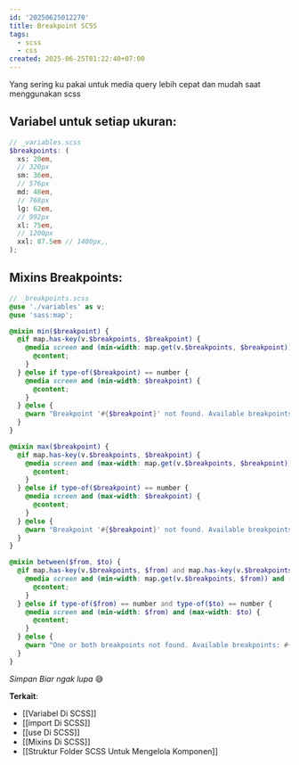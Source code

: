 ```yaml
---
id: '20250625012270'
title: Breakpoint SCSS
tags:
  - scss
  - css
created: 2025-06-25T01:22:40+07:00
---
```


Yang sering ku pakai untuk media query lebih cepat dan mudah saat menggunakan scss

## Variabel untuk setiap ukuran:

```scss
// _variables.scss
$breakpoints: (
  xs: 20em,
  // 320px
  sm: 36em,
  // 576px
  md: 48em,
  // 768px
  lg: 62em,
  // 992px
  xl: 75em,
  // 1200px
  xxl: 87.5em // 1400px,,
);
```

## Mixins Breakpoints:

```scss
// _breakpoints.scss
@use './variables' as v;
@use 'sass:map';

@mixin min($breakpoint) {
  @if map.has-key(v.$breakpoints, $breakpoint) {
    @media screen and (min-width: map.get(v.$breakpoints, $breakpoint)) {
      @content;
    }
  } @else if type-of($breakpoint) == number {
    @media screen and (min-width: $breakpoint) {
      @content;
    }
  } @else {
    @warn "Breakpoint '#{$breakpoint}' not found. Available breakpoints: #{map-keys(v.$breakpoints)}";
  }
}

@mixin max($breakpoint) {
  @if map.has-key(v.$breakpoints, $breakpoint) {
    @media screen and (max-width: map.get(v.$breakpoints, $breakpoint)) {
      @content;
    }
  } @else if type-of($breakpoint) == number {
    @media screen and (max-width: $breakpoint) {
      @content;
    }
  } @else {
    @warn "Breakpoint '#{$breakpoint}' not found. Available breakpoints: #{map-keys(v.$breakpoints)}";
  }
}

@mixin between($from, $to) {
  @if map.has-key(v.$breakpoints, $from) and map.has-key(v.$breakpoints, $to) {
    @media screen and (min-width: map.get(v.$breakpoints, $from)) and (max-width: map.get(v.$breakpoints, $to)) {
      @content;
    }
  } @else if type-of($from) == number and type-of($to) == number {
    @media screen and (min-width: $from) and (max-width: $to) {
      @content;
    }
  } @else {
    @warn "One or both breakpoints not found. Available breakpoints: #{map-keys(v.$breakpoints)}";
  }
}
```

_Simpan Biar ngak lupa_ 😅

**Terkait**:

- [[Variabel Di SCSS]]
- [[import Di SCSS]]
- [[use Di SCSS]]
- [[Mixins Di SCSS]]
- [[Struktur Folder SCSS Untuk Mengelola Komponen]]
